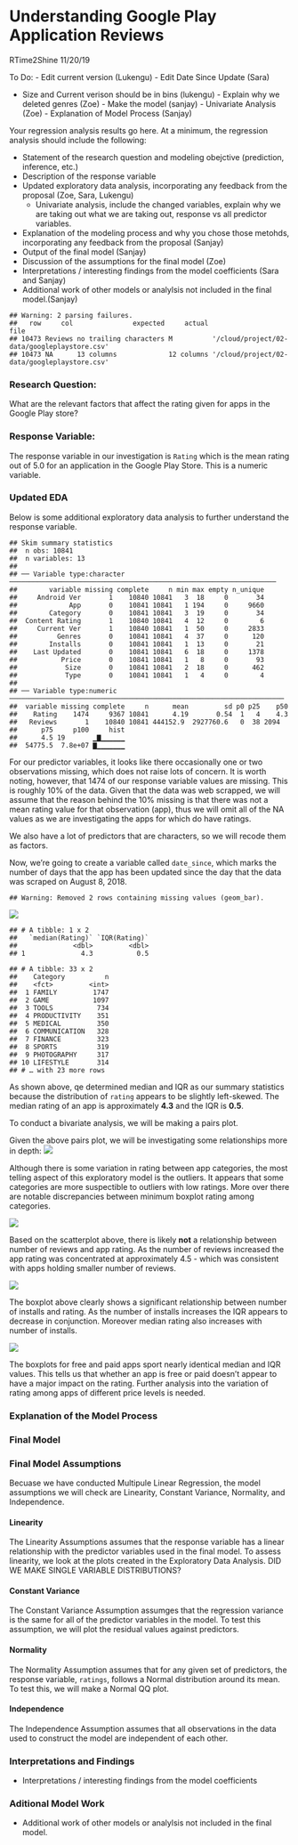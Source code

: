 Understanding Google Play Application Reviews
================
RTime2Shine
11/20/19

To Do: - Edit current version (Lukengu) - Edit Date Since Update (Sara)
- Size and Current verison should be in bins (lukengu) - Explain why we
deleted genres (Zoe) - Make the model (sanjay) - Univariate Analysis
(Zoe) - Explanation of Model Process (Sanjay)

Your regression analysis results go here. At a minimum, the regression
analysis should include the following:

  - Statement of the research question and modeling obejctive
    (prediction, inference, etc.)
  - Description of the response variable
  - Updated exploratory data analysis, incorporating any feedback from
    the proposal (Zoe, Sara, Lukengu)
      - Univariate analysis, include the changed variables, explain why
        we are taking out what we are taking out, response vs all
        predictor variables.
  - Explanation of the modeling process and why you chose those metohds,
    incorporating any feedback from the proposal (Sanjay)
  - Output of the final model (Sanjay)
  - Discussion of the assumptions for the final model (Zoe)
  - Interpretations / interesting findings from the model coefficients
    (Sara and Sanjay)
  - Additional work of other models or analylsis not included in the
    final model.(Sanjay)

<!-- end list -->

    ## Warning: 2 parsing failures.
    ##   row     col               expected     actual                                         file
    ## 10473 Reviews no trailing characters M          '/cloud/project/02-data/googleplaystore.csv'
    ## 10473 NA      13 columns             12 columns '/cloud/project/02-data/googleplaystore.csv'

### Research Question:

What are the relevant factors that affect the rating given for apps in
the Google Play store?

### Response Variable:

The response variable in our investigation is `Rating` which is the mean
rating out of 5.0 for an application in the Google Play Store. This is a
numeric variable.

### Updated EDA

Below is some additional exploratory data analysis to further understand
the response variable.

    ## Skim summary statistics
    ##  n obs: 10841 
    ##  n variables: 13 
    ## 
    ## ── Variable type:character ───────────────────────────────────────────────────────────────────
    ##        variable missing complete     n min max empty n_unique
    ##     Android Ver       1    10840 10841   3  18     0       34
    ##             App       0    10841 10841   1 194     0     9660
    ##        Category       0    10841 10841   3  19     0       34
    ##  Content Rating       1    10840 10841   4  12     0        6
    ##     Current Ver       1    10840 10841   1  50     0     2833
    ##          Genres       0    10841 10841   4  37     0      120
    ##        Installs       0    10841 10841   1  13     0       21
    ##    Last Updated       0    10841 10841   6  18     0     1378
    ##           Price       0    10841 10841   1   8     0       93
    ##            Size       0    10841 10841   2  18     0      462
    ##            Type       0    10841 10841   1   4     0        4
    ## 
    ## ── Variable type:numeric ─────────────────────────────────────────────────────────────────────
    ##  variable missing complete     n      mean         sd p0 p25    p50
    ##    Rating    1474     9367 10841      4.19       0.54  1   4    4.3
    ##   Reviews       1    10840 10841 444152.9  2927760.6   0  38 2094  
    ##      p75     p100     hist
    ##      4.5 19       ▁▇▁▁▁▁▁▁
    ##  54775.5  7.8e+07 ▇▁▁▁▁▁▁▁

For our predictor variables, it looks like there occasionally one or two
observations missing, which does not raise lots of concern. It is worth
noting, however, that 1474 of our response variable values are missing.
This is roughly 10% of the data. Given that the data was web scrapped,
we will assume that the reason behind the 10% missing is that there was
not a mean rating value for that observation (app), thus we will omit
all of the NA values as we are investigating the apps for which do have
ratings.

We also have a lot of predictors that are characters, so we will recode
them as factors.

Now, we’re going to create a variable called `date_since`, which marks
the number of days that the app has been updated since the day that the
data was scraped on August 8,
2018.

    ## Warning: Removed 2 rows containing missing values (geom_bar).

![](regression-analysis_files/figure-gfm/rating-distribution-1.png)<!-- -->

    ## # A tibble: 1 x 2
    ##   `median(Rating)` `IQR(Rating)`
    ##              <dbl>         <dbl>
    ## 1              4.3           0.5

    ## # A tibble: 33 x 2
    ##    Category          n
    ##    <fct>         <int>
    ##  1 FAMILY         1747
    ##  2 GAME           1097
    ##  3 TOOLS           734
    ##  4 PRODUCTIVITY    351
    ##  5 MEDICAL         350
    ##  6 COMMUNICATION   328
    ##  7 FINANCE         323
    ##  8 SPORTS          319
    ##  9 PHOTOGRAPHY     317
    ## 10 LIFESTYLE       314
    ## # … with 23 more rows

As shown above, qe determined median and IQR as our summary statistics
because the distribution of `rating` appears to be slightly left-skewed.
The median rating of an app is approximately **4.3** and the IQR is
**0.5**.

To conduct a bivariate analysis, we will be making a pairs plot.

Given the above pairs plot, we will be investigating some relationships
more in depth:
![](regression-analysis_files/figure-gfm/category-rating-1.png)<!-- -->

Although there is some variation in rating between app categories, the
most telling aspect of this exploratory model is the outliers. It
appears that some categories are more suspectible to outliers with low
ratings. More over there are notable discrepancies between minimum
boxplot rating among categories.

![](regression-analysis_files/figure-gfm/reviews-rating-1.png)<!-- -->

Based on the scatterplot above, there is likely **not** a relationship
between number of reviews and app rating. As the number of reviews
increased the app rating was concentrated at approximately 4.5 - which
was consistent with apps holding smaller number of reviews.

![](regression-analysis_files/figure-gfm/installs-rating-1.png)<!-- -->

The boxplot above clearly shows a significant relationship between
number of installs and rating. As the number of installs increases the
IQR appears to decrease in conjunction. Moreover median rating also
increases with number of installs.

![](regression-analysis_files/figure-gfm/type-rating-1.png)<!-- -->

The boxplots for free and paid apps sport nearly identical median and
IQR values. This tells us that whether an app is free or paid doesn’t
appear to have a major impact on the rating. Further analysis into the
variation of rating among apps of different price levels is needed.

### Explanation of the Model Process

### Final Model

### Final Model Assumptions

Becuase we have conducted Multipule Linear Regression, the model
assumptions we will check are Linearity, Constant Variance, Normality,
and Independence.

#### Linearity

The Linearity Assumptions assumes that the response variable has a
linear relationship with the predictor variables used in the final
model. To assess linearity, we look at the plots created in the
Exploratory Data Analysis. DID WE MAKE SINGLE VARIABLE DISTRIBUTIONS?

#### Constant Variance

The Constant Variance Assumption assumges that the regression variance
is the same for all of the predictor variables in the model. To test
this assumption, we will plot the residual values against predictors.

#### Normality

The Normality Assumption assumes that for any given set of predictors,
the response variable, `ratings`, follows a Normal distribution around
its mean. To test this, we will make a Normal QQ plot.

#### Independence

The Independence Assumption assumes that all observations in the data
used to construct the model are independent of each other.

### Interpretations and Findings

  - Interpretations / interesting findings from the model coefficients

### Aditional Model Work

  - Additional work of other models or analylsis not included in the
    final model.
